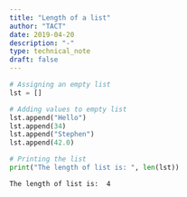 ```yaml
---
title: "Length of a list"
author: "TACT"
date: 2019-04-20
description: "-"
type: technical_note
draft: false
---
```


```python
# Assigning an empty list
lst = [] 
```


```python
# Adding values to empty list
lst.append("Hello") 
lst.append(34) 
lst.append("Stephen") 
lst.append(42.0) 
```


```python
# Printing the list
print("The length of list is: ", len(lst)) 
```

    The length of list is:  4

